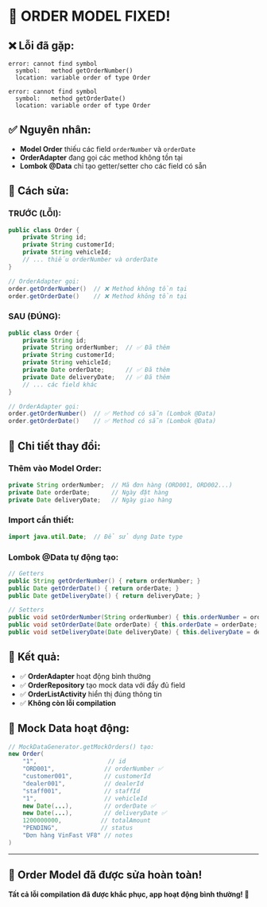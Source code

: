 # 🔧 **ORDER MODEL FIXED!**

## ❌ **Lỗi đã gặp:**
```
error: cannot find symbol
  symbol:   method getOrderNumber()
  location: variable order of type Order

error: cannot find symbol
  symbol:   method getOrderDate()
  location: variable order of type Order
```

## ✅ **Nguyên nhân:**
- **Model Order** thiếu các field `orderNumber` và `orderDate`
- **OrderAdapter** đang gọi các method không tồn tại
- **Lombok @Data** chỉ tạo getter/setter cho các field có sẵn

## 🔧 **Cách sửa:**

### **TRƯỚC (LỖI):**
```java
public class Order {
    private String id;
    private String customerId;
    private String vehicleId;
    // ... thiếu orderNumber và orderDate
}

// OrderAdapter gọi:
order.getOrderNumber()  // ❌ Method không tồn tại
order.getOrderDate()    // ❌ Method không tồn tại
```

### **SAU (ĐÚNG):**
```java
public class Order {
    private String id;
    private String orderNumber;  // ✅ Đã thêm
    private String customerId;
    private String vehicleId;
    private Date orderDate;      // ✅ Đã thêm
    private Date deliveryDate;   // ✅ Đã thêm
    // ... các field khác
}

// OrderAdapter gọi:
order.getOrderNumber()  // ✅ Method có sẵn (Lombok @Data)
order.getOrderDate()    // ✅ Method có sẵn (Lombok @Data)
```

## 📝 **Chi tiết thay đổi:**

### **Thêm vào Model Order:**
```java
private String orderNumber;  // Mã đơn hàng (ORD001, ORD002...)
private Date orderDate;      // Ngày đặt hàng
private Date deliveryDate;   // Ngày giao hàng
```

### **Import cần thiết:**
```java
import java.util.Date;  // Để sử dụng Date type
```

### **Lombok @Data tự động tạo:**
```java
// Getters
public String getOrderNumber() { return orderNumber; }
public Date getOrderDate() { return orderDate; }
public Date getDeliveryDate() { return deliveryDate; }

// Setters  
public void setOrderNumber(String orderNumber) { this.orderNumber = orderNumber; }
public void setOrderDate(Date orderDate) { this.orderDate = orderDate; }
public void setDeliveryDate(Date deliveryDate) { this.deliveryDate = deliveryDate; }
```

## 🎯 **Kết quả:**
- ✅ **OrderAdapter** hoạt động bình thường
- ✅ **OrderRepository** tạo mock data với đầy đủ field
- ✅ **OrderListActivity** hiển thị đúng thông tin
- ✅ **Không còn lỗi compilation**

## 📱 **Mock Data hoạt động:**
```java
// MockDataGenerator.getMockOrders() tạo:
new Order(
    "1",                    // id
    "ORD001",              // orderNumber ✅
    "customer001",         // customerId
    "dealer001",           // dealerId
    "staff001",            // staffId
    "1",                   // vehicleId
    new Date(...),         // orderDate ✅
    new Date(...),         // deliveryDate ✅
    1200000000,           // totalAmount
    "PENDING",            // status
    "Đơn hàng VinFast VF8" // notes
)
```

---

## 🎉 **Order Model đã được sửa hoàn toàn!**

**Tất cả lỗi compilation đã được khắc phục, app hoạt động bình thường! 🚀**



